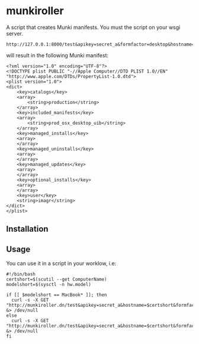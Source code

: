# munkiroller
A script that creates Munki manifests. You must the script on your wsgi server.



    http://127.0.0.1:8000/test&apikey=secret_a&formfactor=desktop&hostname=bigblue
     
will result in the following Munki manifest:

    <?xml version="1.0" encoding="UTF-8"?>
    <!DOCTYPE plist PUBLIC "-//Apple Computer//DTD PLIST 1.0//EN" "http://www.apple.com/DTDs/PropertyList-1.0.dtd">
    <plist version="1.0">
    <dict>
        <key>catalogs</key>
        <array>
            <string>production</string>
        </array>
        <key>included_manifests</key>
        <array>
            <string>prod_osx_desktop_uib</string>
        </array>
        <key>managed_installs</key>
        <array>
        </array>
        <key>managed_uninstalls</key>
        <array>
        </array>
        <key>managed_updates</key>
        <array>
        </array>
        <key>optional_installs</key>
        <array>
        </array>
        <key>user</key>
        <string>imagr</string>
    </dict>
    </plist>
    
    
## Installation

## Usage
You can use it in a script in your worklow, i.e:

    #!/bin/bash
	certshort=$(scutil --get ComputerName)
	modelshort=$(sysctl -n hw.model)

	if [[ $modelshort == MacBook* ]]; then
  	  curl -s -X GET "http://munkiroller.dn/test&apikey=secret_a&hostname=$certshort&formfactor=laptop" &> /dev/null
	else
      curl -s -X GET "http://munkiroller.dn/test&apikey=secret_a&hostname=$certshort&formfactor=desktop" &> /dev/null
	fi
